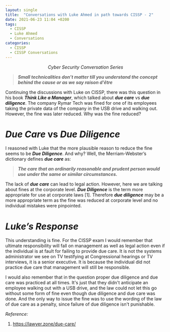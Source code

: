 ```yaml
---
layout: single
title:  "Conversations with Luke Ahmed in path towards CISSP - 2"
date: 2021-06-23 11:04 +0200
tags:
  - CISSP
  - Luke Ahmed
  - Conversations
categories:
  - CISSP
  - CISSP Conversations
---
```


<p align="center"><i>Cyber Security Conversation Series</i></p>

> ***Small technicalities don’t matter till you understand the concept behind the cause or as we say raison d'être***

Continuing the discussions with Luke on CISSP, there was this question in his book ***Think Like a Manager***, which talked about ***due care*** vs ***due diligence***. The company Rymar Tech was fined for one of its employees taking the private data of the company in the USB drive and walking out. However, the fine was later reduced. Why was the fine reduced?

# *Due Care* vs *Due Diligence*
I reasoned with Luke that the more plausible reason to reduce the fine seems to be ***Due Diligence***.  And why? Well, the Merriam-Webster’s dictionary defines ***due care*** as:

> ***The care that an ordinarily reasonable and prudent person would use under the same or similar circumstances.***

The lack of ***due care*** can lead to legal action. However, here we are talking about fines at the corporate level. ***Due Diligence*** is the term more appropriate for use at corporate laws [1]. Therefore ***due diligence*** may be a more appropriate term as the fine was reduced at corporate level and no individual mistakes were pinpointed.

# *Luke’s Response*
This understanding is fine.  For the CISSP exam I would remember that ultimate responsibility will fall on management as well as legal action even if the individual is at fault for failing to provide due care.  It is not the systems administrator we see on TV testifying at Congressional hearings or TV interviews, it is a senior executive.  It is because the individual did not practice due care that management will still be responsible.  

I would also remember that in the question proper due diligence and due care was practiced at all times.  It's just that they didn't anticipate an employee walking out with a USB drive, and the law could not let this go without some form of fine even though due diligence and due care was done.  And the only way to issue the fine was to use the wording of the law of due care as a penalty, since failure of due diligence isn't punishable.


*Reference:*
1. https://lawyer.zone/due-care/

